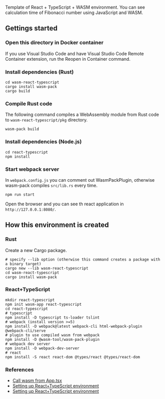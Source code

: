 Template of React + TypeScript + WASM environment. You can see calculation time of Fibonacci number using JavaScript and WASM.
## Gettings started
### Open this directory in Docker container
If you use Visual Studio Code and have Visual Studio Code Remote Container extension, run the Reopen in Container command.

### Install dependencies (Rust)
```shell
cd wasm-react-typescript
cargo install wasm-pack
cargo build
```

### Compile Rust code
The following command compiles a WebAssembly module from Rust code to `wasm-react-typescript/pkg` directory.
```shell
wasm-pack build
```

### Install dependencies (Node.js)
```shell
cd react-typescript
npm install
```

### Start webpack server
In `webpack.config.js` you can comment out WasmPackPlugin, otherwise wasm-pack compiles `src/lib.rs` every time.

```shell
npm run start
```

Open the browser and you can see th react application in `http://127.0.0.1:8080/`.

## How this environment is created
### Rust
Create a new Cargo package.

```shell
# specify --lib option (otherwise this command creates a package with a binary target)
cargo new --lib wasm-react-typescript
cd wasm-react-typescript
cargo install wasm-pack
```

### React+TypeScript
```shell
mkdir react-typescript
npm init wasm-app react-typescript
cd react-typescript
# typescript
npm install -D typescript ts-loader tslint
# webpack (install version >=5)
npm install -D webpack@latest webpack-cli html-webpack-plugin @webpack-cli/serve
# plugin to use compiled wasm from webpack
npm install -D @wasm-tool/wasm-pack-plugin
# webpack dev server
npm install -D webpack-dev-server
# react
npm install -S react react-dom @types/react @types/react-dom
```

### References
- [Call wasm from App.tsx](https://qiita.com/SoraKumo/items/d68b78bedda91ff08435#nextjs%E3%81%8B%E3%82%89wasm%E3%82%92%E5%91%BC%E3%81%B3%E5%87%BA%E3%81%99%E3%82%B3%E3%83%BC%E3%83%89)
- [Setting up React+TypeScript environment](https://www.zeroclock.dev/posts/2020/05/rust-webassembly-react-ts/#react-%E3%81%A8-typescript-%E3%81%AE%E7%92%B0%E5%A2%83%E3%82%92%E6%95%B4%E3%81%88%E3%82%8B)
- [Setting up React+TypeScript environment](https://tech-blog.optim.co.jp/entry/2021/08/13/100000#%E3%82%B3%E3%83%B3%E3%83%91%E3%82%A4%E3%83%AB%E3%81%97%E3%81%9FWasm%E3%82%92%E3%83%95%E3%83%AD%E3%83%B3%E3%83%88%E3%82%A8%E3%83%B3%E3%83%89%E3%81%A7%E5%8B%95%E3%81%8B%E3%81%99)

